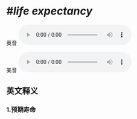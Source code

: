 # ***\#life expectancy*** 
英音
<audio src="./media/life expectancy1_AAC.aac" controls="controls"></audio>

美音
<audio src="./media/life expectancy2_AAC.aac" controls="controls"></audio>



  

英文释义
---
### 1.**预期寿命**  


